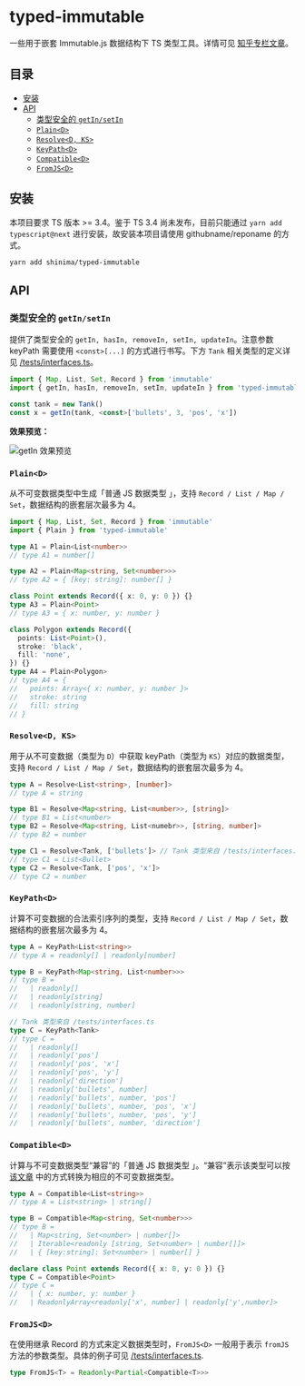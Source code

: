 # typed-immutable

一些用于嵌套 Immutable.js 数据结构下 TS 类型工具。详情可见 [知乎专栏文章](https://zhuanlan.zhihu.com/p/58679875)。

## 目录

- [安装](#安装)
- [API](#api)
  - [类型安全的 `getIn/setIn`](#类型安全的-getinsetin)
  - [`Plain<D>`](#plaind)
  - [`Resolve<D, KS>`](#resolved-ks)
  - [`KeyPath<D>`](#keypathd)
  - [`Compatible<D>`](#compatibled)
  - [`FromJS<D>`](#fromjsd)

## 安装

本项目要求 TS 版本 >= 3.4。鉴于 TS 3.4 尚未发布，目前只能通过 `yarn add typescript@next` 进行安装，故安装本项目请使用 githubname/reponame 的方式。

```bash
yarn add shinima/typed-immutable
```

## API

### 类型安全的 `getIn/setIn`

提供了类型安全的 `getIn, hasIn, removeIn, setIn, updateIn`。注意参数 keyPath 需要使用 `<const>[...]` 的方式进行书写。下方 `Tank` 相关类型的定义详见 [/tests/interfaces.ts](/tests/interfaces.ts)。

```typescript
import { Map, List, Set, Record } from 'immutable'
import { getIn, hasIn, removeIn, setIn, updateIn } from 'typed-immutable'

const tank = new Tank()
const x = getIn(tank, <const>['bullets', 3, 'pos', 'x'])
```

**效果预览：**

![getIn 效果预览](https://cdn.nlark.com/yuque/0/2019/gif/169379/1551972611194-508b51bb-d240-4777-bb35-2fc14cf7a720.gif)

### `Plain<D>`

从不可变数据类型中生成「普通 JS 数据类型 」，支持 `Record / List / Map / Set`，数据结构的嵌套层次最多为 4。

```typescript
import { Map, List, Set, Record } from 'immutable'
import { Plain } from 'typed-immutable'

type A1 = Plain<List<number>>
// type A1 = number[]

type A2 = Plain<Map<string, Set<number>>>
// type A2 = { [key: string]: number[] }

class Point extends Record({ x: 0, y: 0 }) {}
type A3 = Plain<Point>
// type A3 = { x: number, y: number }

class Polygon extends Record({
  points: List<Point>(),
  stroke: 'black',
  fill: 'none',
}) {}
type A4 = Plain<Polygon>
// type A4 = {
//   points: Array<{ x: number, y: number }>
//   stroke: string
//   fill: string
// }
```

### `Resolve<D, KS>`

用于从不可变数据（类型为 `D`）中获取 keyPath（类型为 `KS`）对应的数据类型，支持 `Record / List / Map / Set`，数据结构的嵌套层次最多为 4。

```typescript
type A = Resolve<List<string>, [number]>
// type A = string

type B1 = Resolve<Map<string, List<number>>, [string]>
// type B1 = List<number>
type B2 = Resolve<Map<string, List<numebr>>, [string, number]>
// type B2 = number

type C1 = Resolve<Tank, ['bullets']> // Tank 类型来自 /tests/interfaces.ts
// type C1 = List<Bullet>
type C2 = Resolve<Tank, ['pos', 'x']>
// type C2 = number
```

### `KeyPath<D>`

计算不可变数据的合法索引序列的类型，支持 `Record / List / Map / Set`，数据结构的嵌套层次最多为 4。

```typescript
type A = KeyPath<List<string>>
// type A = readonly[] | readonly[number]

type B = KeyPath<Map<string, List<number>>>
// type B =
//   | readonly[]
//   | readonly[string]
//   | readonly[string, number]

// Tank 类型来自 /tests/interfaces.ts
type C = KeyPath<Tank>
// type C =
//   | readonly[]
//   | readonly['pos']
//   | readonly['pos', 'x']
//   | readonly['pos', 'y']
//   | readonly['direction']
//   | readonly['bullets', number]
//   | readonly['bullets', number, 'pos']
//   | readonly['bullets', number, 'pos', 'x']
//   | readonly['bullets', number, 'pos', 'y']
//   | readonly['bullets', number, 'direction']
```

### `Compatible<D>`

计算与不可变数据类型“兼容”的「普通 JS 数据类型 」。“兼容”表示该类型可以按 [该文章](https://zhuanlan.zhihu.com/p/58679875) 中的方式转换为相应的不可变数据类型。

```typescript
type A = Compatible<List<string>>
// type A = List<string> | string[]

type B = Compatible<Map<string, Set<number>>>
// type B =
//   | Map<string, Set<number> | number[]>
//   | Iterable<readonly [string, Set<number> | number[]]>
//   | { [key:string]: Set<number> | number[] }

declare class Point extends Record({ x: 0, y: 0 }) {}
type C = Compatible<Point>
// type C =
//   | { x: number, y: number }
//   | ReadonlyArray<readonly['x', number] | readonly['y',number]>
```

### `FromJS<D>`

在使用继承 Record 的方式来定义数据类型时，`FromJS<D>` 一般用于表示 `fromJS` 方法的参数类型。具体的例子可见 [/tests/interfaces.ts](/tests/interfaces.ts).

```typescript
type FromJS<T> = Readonly<Partial<Compatible<T>>>
```
